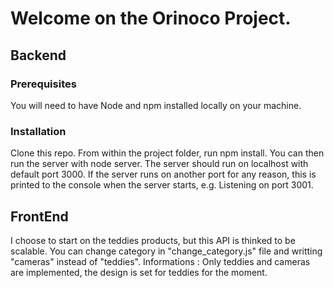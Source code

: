 # Welcome on the Orinoco Project.
## Backend
### Prerequisites
You will need to have Node and npm installed locally on your machine.

### Installation
Clone this repo. From within the project folder, run npm install. You can then run the server with node server. The server should run on localhost with default port 3000. If the server runs on another port for any reason, this is printed to the console when the server starts, e.g. Listening on port 3001.

## FrontEnd
I choose to start on the teddies products, but this API is thinked to be scalable.
You can change category in "change_category.js" file and writting "cameras" instead of "teddies".
Informations : Only teddies and cameras are implemented, the design is set for teddies for the moment.